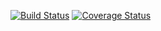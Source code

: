 [![Build Status](https://app.travis-ci.com/cbbcbail/CodeCoverage.svg?branch=main)](https://app.travis-ci.com/cbbcbail/CodeCoverage)
[![Coverage Status](https://coveralls.io/repos/github/cbbcbail/CodeCoverage/badge.svg?branch=main)](https://coveralls.io/github/cbbcbail/CodeCoverage?branch=main)
